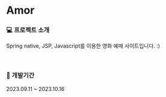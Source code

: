 # Amor


### 💻 프로젝트 소개
Spring native, JSP, Javascript를 이용한 영화 예매 사이트입니다. :)<br><br><br>



### 📆 개발기간
2023.09.11 ~ 2023.10.16<br><br><br>
